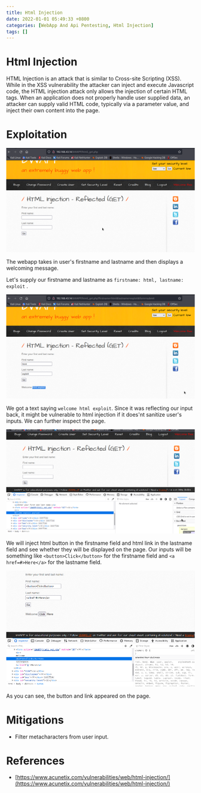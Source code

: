 ```yaml
---
title: Html Injection
date: 2022-01-01 05:49:33 +0800
categories: [WebApp And Api Pentesting, Html Injection]
tags: []  
---
```


# Html Injection

HTML Injection is an attack that is similar to Cross-site Scripting (XSS). While in the XSS vulnerability the attacker can inject and execute Javascript code, the HTML injection attack only allows the injection of certain HTML tags. When an application does not properly handle user supplied data, an attacker can supply valid HTML code, typically via a parameter value, and inject their own content into the page.

# Exploitation

![html](https://raw.githubusercontent.com/cyberkhalid/cyberkhalid.github.io/main/assets/img/ipentest/htmli1.png)

The webapp takes in user's firstname and lastname and then displays a welcoming message.

Let's supply our firstname and lastname as `firstname: html, lastname: exploit` .

![html](https://raw.githubusercontent.com/cyberkhalid/cyberkhalid.github.io/main/assets/img/ipentest/htmli.png)

We got a text saying `welcome html exploit`. Since it was reflecting our input back, it might be vulnerable to html injection if it does'nt sanitize user's inputs. We can further inspect the page.

![html](https://raw.githubusercontent.com/cyberkhalid/cyberkhalid.github.io/main/assets/img/ipentest/htmli3.png)

We will inject html button in the firstname field and html link in the lastname field and see whether they will be displayed on the page. Our inputs will be something like `<button>Click</button>` for the firstname field and `<a href=#>Here</a>` for the lastname field.

![html](https://raw.githubusercontent.com/cyberkhalid/cyberkhalid.github.io/main/assets/img/ipentest/htmli4.png)

As you can see, the button and link appeared on the page.

# Mitigations

- Filter metacharacters from user input.

# References

- [https://www.acunetix.com/vulnerabilities/web/html-injection/](https://www.acunetix.com/vulnerabilities/web/html-injection/)
